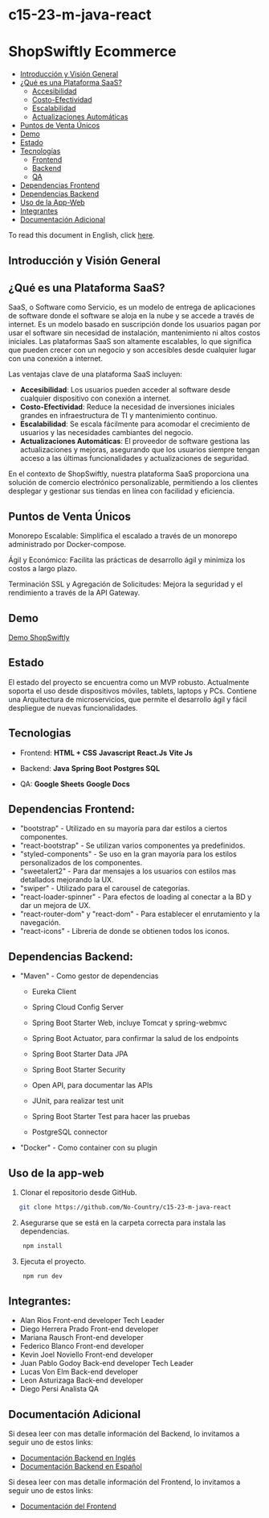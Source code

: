 # c15-23-m-java-react

# ShopSwiftly Ecommerce

- [Introducción y Visión General](#introducción-y-visión-general)
- [¿Qué es una Plataforma SaaS?](#qué-es-una-plataforma-saas)
  - [Accesibilidad](#accesibilidad)
  - [Costo-Efectividad](#costo-efectividad)
  - [Escalabilidad](#escalabilidad)
  - [Actualizaciones Automáticas](#actualizaciones-automáticas)
- [Puntos de Venta Únicos](#puntos-de-venta-únicos)
- [Demo](#demo)
- [Estado](#estado)
- [Tecnologías](#tecnologias)
  - [Frontend](#frontend)
  - [Backend](#backend)
  - [QA](#qa)
- [Dependencias Frontend](#dependencias-frontend)
- [Dependencias Backend](#dependencias-backend)
- [Uso de la App-Web](#uso-de-la-app-web)
- [Integrantes](#integrantes)
- [Documentación Adicional](#documentación-adicional)

To read this document in English, click [here](README.EN.md).

## Introducción y Visión General

## ¿Qué es una Plataforma SaaS?

SaaS, o Software como Servicio, es un modelo de entrega de aplicaciones de software donde el software se aloja en la nube y se accede a través de internet. Es un modelo basado en suscripción donde los usuarios pagan por usar el software sin necesidad de instalación, mantenimiento ni altos costos iniciales. Las plataformas SaaS son altamente escalables, lo que significa que pueden crecer con un negocio y son accesibles desde cualquier lugar con una conexión a internet.

Las ventajas clave de una plataforma SaaS incluyen:

- **Accesibilidad**: Los usuarios pueden acceder al software desde cualquier dispositivo con conexión a internet.
- **Costo-Efectividad**: Reduce la necesidad de inversiones iniciales grandes en infraestructura de TI y mantenimiento continuo.
- **Escalabilidad**: Se escala fácilmente para acomodar el crecimiento de usuarios y las necesidades cambiantes del negocio.
- **Actualizaciones Automáticas**: El proveedor de software gestiona las actualizaciones y mejoras, asegurando que los usuarios siempre tengan acceso a las últimas funcionalidades y actualizaciones de seguridad.

En el contexto de ShopSwiftly, nuestra plataforma SaaS proporciona una solución de comercio electrónico personalizable, permitiendo a los clientes desplegar y gestionar sus tiendas en línea con facilidad y eficiencia.

## Puntos de Venta Únicos

Monorepo Escalable: Simplifica el escalado a través de un monorepo administrado por Docker-compose.

Ágil y Económico: Facilita las prácticas de desarrollo ágil y minimiza los costos a largo plazo.

Terminación SSL y Agregación de Solicitudes: Mejora la seguridad y el rendimiento a través de la API Gateway.

## Demo

[Demo ShopSwiftly](https://c15-23-m-java-react.vercel.app/home)

## Estado

El estado del proyecto se encuentra como un MVP robusto. Actualmente soporta el uso desde dispositivos móviles, tablets, laptops y PCs.
Contiene una Arquitectura de microservicios, que permite el desarrollo ágil y fácil despliegue de nuevas funcionalidades.

## Tecnologias

- Frontend:
  **HTML + CSS**
  **Javascript**
  **React.Js**
  **Vite Js**

- Backend:
  **Java**
  **Spring Boot**
  **Postgres SQL**

- QA:
  **Google Sheets**
  **Google Docs**

## Dependencias Frontend:

- "bootstrap" - Utilizado en su mayoría para dar estilos a ciertos componentes.
- "react-bootstrap" - Se utilizan varios componentes ya predefinidos.
- "styled-components" - Se uso en la gran mayoría para los estilos personalizados de los componentes.
- "sweetalert2" - Para dar mensajes a los usuarios con estilos mas detallados mejorando la UX.
- "swiper" - Utilizado para el carousel de categorías.
- "react-loader-spinner" - Para efectos de loading al conectar a la BD y dar un mejora de UX.
- "react-router-dom" y "react-dom" - Para establecer el enrutamiento y la navegación.
- "react-icons" - Libreria de donde se obtienen todos los iconos.

## Dependencias Backend:

- "Maven" - Como gestor de dependencias

  - Eureka Client
  - Spring Cloud Config Server
  - Spring Boot Starter Web, incluye Tomcat y spring-webmvc
  - Spring Boot Actuator, para confirmar la salud de los endpoints
  - Spring Boot Starter Data JPA
  - Spring Boot Starter Security
  - Open API, para documentar las APIs

  - JUnit, para realizar test unit
  - Spring Boot Starter Test para hacer las pruebas
  - PostgreSQL connector

- "Docker" - Como container con su plugin

## Uso de la app-web

1. Clonar el repositorio desde GitHub.

```bash
   git clone https://github.com/No-Country/c15-23-m-java-react
```

2. Asegurarse que se está en la carpeta correcta para instala las dependencias.

```bash
    npm install
```

3. Ejecuta el proyecto.

```bash
    npm run dev
```

## Integrantes:

- Alan Rios Front-end developer Tech Leader
- Diego Herrera Prado Front-end developer
- Mariana Rausch Front-end developer
- Federico Blanco Front-end developer
- Kevin Joel Noviello Front-end developer
- Juan Pablo Godoy Back-end developer Tech Leader
- Lucas Von Elm Back-end developer
- Leon Asturizaga Back-end developer
- Diego Persi Analista QA

## Documentación Adicional

Si desea leer con mas detalle información del Backend, lo invitamos a seguir uno de estos links:

- [Documentación Backend en Inglés](back/README.EN.BackEnd.md)
- [Documentación Backend en Español](back/README.ESP.BackEnd.md)

Si desea leer con mas detalle información del Frontend, lo invitamos a seguir uno de estos links:

- [Documentación del Frontend](front/README.ESP.FrontEnd.md)
